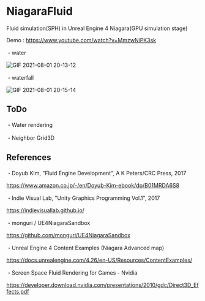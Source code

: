 # NiagaraFluid

Fluid simulation(SPH) in Unreal Engine 4 Niagara(GPU simulation stage)

Demo : https://www.youtube.com/watch?v=MmzwNiPK3sk

・water

![GIF 2021-08-01 20-13-12](https://user-images.githubusercontent.com/26865534/127768873-fd23714c-cadf-440d-bf11-a04dd642ee33.gif)


・waterfall

![GIF 2021-08-01 20-15-14](https://user-images.githubusercontent.com/26865534/127768890-b2e22a1e-9a4a-4d9f-8dce-95d7ea897f7c.gif)

## ToDo
・Water rendering

・Neighbor Grid3D

## References
・Doyub Kim, "Fluid Engine Development", A K Peters/CRC Press, 2017

https://www.amazon.co.jp/-/en/Doyub-Kim-ebook/dp/B01MRDA6S8

・Indie Visual Lab, "Unity Graphics Programming Vol.1", 2017

https://indievisuallab.github.io/

・monguri / UE4NiagaraSandbox

https://github.com/monguri/UE4NiagaraSandbox

・Unreal Engine 4 Content Examples (Niagara Advanced map)

https://docs.unrealengine.com/4.26/en-US/Resources/ContentExamples/

・Screen Space Fluid Rendering for Games - Nvidia

https://developer.download.nvidia.com/presentations/2010/gdc/Direct3D_Effects.pdf
